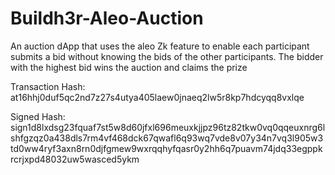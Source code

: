 # Buildh3r-Aleo-Auction
An auction dApp that uses the aleo Zk feature to enable each participant submits a bid without knowing the bids of the other participants. The bidder with the highest bid wins the auction and claims the prize 

Transaction Hash:
at16hhj0duf5qc2nd7z27s4utya405laew0jnaeq2lw5r8kp7hdcyqq8vxlqe

Signed Hash:
sign1d8lxdsg23fquaf7st5w8d60jfxl696meuxkjjpz96tz82tkw0vq0qqeuxnrg6lshfgzqz0a438dls7rm4vf468dck67qwafl6q93wq7vde8v07y34n7vq3l905w3td0ww4ryf3axn8rn0djfgmew9wxrqqhyfqasr0y2hh6q7puavm74jdq33egppkrcrjxpd48032uw5wasced5ykm
